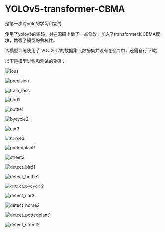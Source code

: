 # YOLOv5-transformer-CBMA
是第一次对yolo的学习和尝试

使用了yolov5的源码，并在源码上做了一点修改，加入了transformer和CBMA模块，增强了模型的鲁棒性。

该模型训练使用了 VOC2012的数据集（数据集并没有在仓库中，还需自行下载）

以下是模型训练和测试的效果：



![ious](ious.png)

![precision](precision.png)

![train_loss](train_loss.png)



![bird1](.\img\bird1.jpg)

![bottle1](.\img\bottle1.jpg)

![bycycle2](.\img\bycycle2.jpg)

![car3](.\img\car3.jpg)

![horse2](.\img\horse2.jpg)

![pottedplant1](.\img\pottedplant1.jpg)

![street2](.\img\street2.jpg)



![detect_bird1](.\img_output\bird1.jpg)

![detect_bottle1](.\img_output\bottle1.jpg)

![detect_bycycle2](.\img_output\bycycle2.jpg)

![detect_car3](.\img_output\car3.jpg)

![detect_horse2](.\img_output\horse2.jpg)

![detect_pottedplant1](.\img_output\pottedplant1.jpg)

![detect_street2](.\img_output\street2.jpg)
